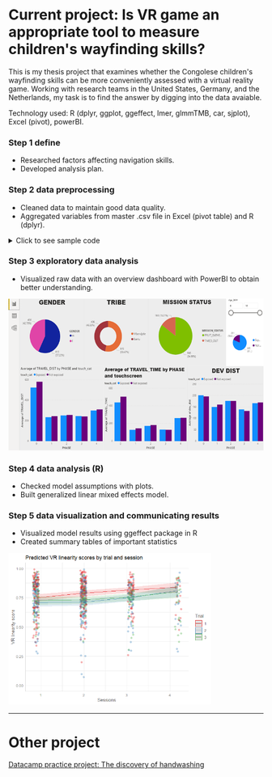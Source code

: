 # Current project: Is VR game an appropriate tool to measure children's wayfinding skills?
This is my thesis project that examines whether the Congolese children's wayfinding skills can be more conveniently assessed with a virtual reality game. Working with research teams in the United States, Germany, and the Netherlands, my task is to find the answer by digging into the data avaiable. 

Technology used: R (dplyr, ggplot, ggeffect, lmer, glmmTMB, car, sjplot), Excel (pivot), powerBI.

### Step 1 define
- Researched factors affecting navigation skills.
- Developed analysis plan.

### Step 2 data preprocessing
- Cleaned data to maintain good data quality.
- Aggregated variables from master .csv file in Excel (pivot table) and R (dplyr).

<details>
  <summary>Click to see sample code</summary>
  
```r
library(dplyr)

setwd("/~/")

data=read.csv(file="/~/.csv", fileEncoding="UTF-8-BOM") #importing data

touch_exp = c("A,S,D,F,G,H,J,K,L") # names of participants whose data points need recoding 
  
t=data %>% select(tribe = TRIBE, name = NAME, subj = SUBJ_ID, age = Age_2019, sex = Sex, 
                  stage = STAGE_NAME, sess_name = SESS_NAME, trial = TRIAL, status = STATUS, 
                  time = TRAVEL_TIME, SESS_DESC, dist = OPTIMAL_DIST_BFC)  #selecting variables
  filter(stage != "Exploration", #filtering out unwanted data
         trial != "4") %>%  
  mutate(is_st3 = stage=="Stage3", #create new variables based on existing variables
         is_tr3 = trial == "3",
         st3tr3 = is_st3*is_tr3) %>%
  filter(st3tr3 !=1) %>%  #filtering out unwanted data
  mutate(stage_num = as.integer(gsub(pattern = "Stage", replacement ="", x = stage))) %>% #re-coded values
  mutate(ses_num = as.numeric(c("A"="1", "B"="2","C"="3")[sess_name])) %>% #make character values integer
  group_by(tribe, name, stage, ses_num, trial) %>% #grouping data by variable
  mutate(is_touch = name %in% touch_exp,  
         is_st1 = stage =="Stage1",  
         session = ses_num+(is_touch*is_st1)) %>% #calculate new variable
  ungroup()%>%
  select(tribe, name, subj, age, sex, stage_num, session, trial, dist, status, time, st3tr3, is_touch, is_st1)
  #choose variables to be included in the new data frame

write.csv(t,"/~/.csv", row.names = FALSE) 
```
</details>

### Step 3 exploratory data analysis
- Visualized raw data with an overview dashboard with PowerBI to obtain better understanding.

<img src="https://github.com/unisevis/unise_portfolio/blob/main/images/example%20power%20bi%20dashboard.png" width="550" height="300">

### Step 4 data analysis (R)
- Checked model assumptions with plots.
- Built generalized linear mixed effects model.

### Step 5 data visualization and communicating results
- Visualized model results using ggeffect package in R
- Created summary tables of important statistics

<img src="https://github.com/unisevis/unise_portfolio/blob/main/images/mod2%20Intx%20trial%20and%20session.png" width="400" height="300">



---


# Other project
[Datacamp practice project: The discovery of handwashing](https://github.com/unisevis/unise_portfolio/blob/main/datacamp%20projects/Dr.%20Semmelweis%20and%20theDiscovery%20of%20Handwashing.ipynb)
